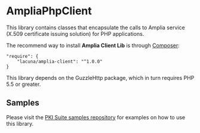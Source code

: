 # AmpliaPhpClient
This library contains classes that encapsulate the calls to Amplia service 
(X.509 certificate issuing solution) for PHP applications.

The recommend way to install **Amplia Client Lib** is through 
[Composer](http://getcomposer.org):

    "require": {
        "lacuna/amplia-client": "^1.0.0"
    }
    
This library depends on the GuzzleHttp package, which in turn requires PHP 5.5 or
greater.

Samples
-------

Please visit the [PKI Suite samples repository](https://github.com/LacunaSoftware/PkiSuiteSamples/tree/master/php)
for examples on how to use this library.
